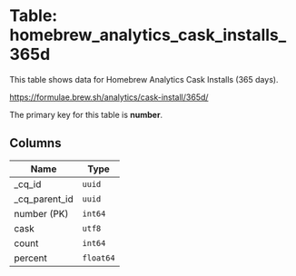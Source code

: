 # Table: homebrew_analytics_cask_installs_365d

This table shows data for Homebrew Analytics Cask Installs (365 days).

https://formulae.brew.sh/analytics/cask-install/365d/

The primary key for this table is **number**.

## Columns

| Name          | Type          |
| ------------- | ------------- |
|_cq_id|`uuid`|
|_cq_parent_id|`uuid`|
|number (PK)|`int64`|
|cask|`utf8`|
|count|`int64`|
|percent|`float64`|